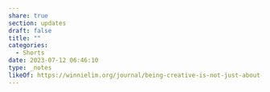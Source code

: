 ```yaml
---
share: true
section: updates
draft: false
title: ""
categories:
  - Shorts
date: 2023-07-12 06:46:10
type: _notes
likeOf: https://winnielim.org/journal/being-creative-is-not-just-about-making-things/
---
```

